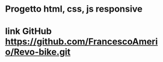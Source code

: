 # Progetto html, css, js responsive
# link GitHub https://github.com/FrancescoAmerio/Revo-bike.git

